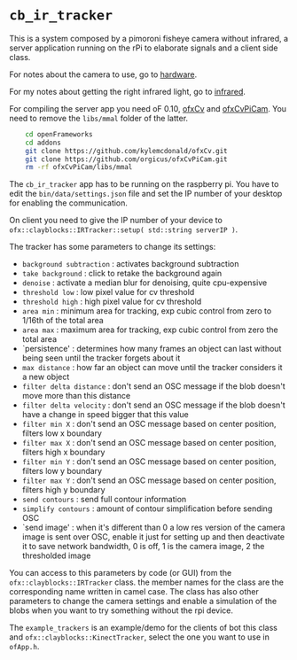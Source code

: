 `cb_ir_tracker`
==============

This is a system composed by a pimoroni fisheye camera without infrared, a server application running on the rPi to elaborate signals and a client side class.

For notes about the camera to use, go to [hardware](https://github.com/npisanti/ofxClayblocks/tree/master/cb_ir_tracker/hardware).

For my notes about getting the right infrared light, go to [infrared](https://github.com/npisanti/ofxClayblocks/tree/master/cb_ir_tracker/infrared).

For compiling the server app you need oF 0.10, [ofxCv](https://github.com/kylemcdonald/ofxCv.git) and [ofxCvPiCam](https://github.com/orgicus/ofxCvPiCam.git). You need to remove the `libs/mmal` folder of the latter.
```sh
    cd openFrameworks
    cd addons 
    git clone https://github.com/kylemcdonald/ofxCv.git
    git clone https://github.com/orgicus/ofxCvPiCam.git
    rm -rf ofxCvPiCam/libs/mmal
```

The `cb_ir_tracker` app has to be running on the raspberry pi. You have to edit the `bin/data/settings.json` file and set the IP number of your desktop for enabling the communication.

On client you need to give the IP number of your device to `ofx::clayblocks::IRTracker::setup( std::string serverIP )`.

The tracker has some parameters to change its settings:
- `background subtraction` : activates background subtraction
- `take background` : click to retake the background again
- `denoise` : activate a median blur for denoising, quite cpu-expensive
- `threshold low` : low pixel value for cv threshold
- `threshold high` : high pixel value for cv threshold
- `area min` : minimum area for tracking, exp cubic control from zero to 1/16th of the total area
- `area max` : maximum area for tracking, exp cubic control from zero the total area
- `persistence' : determines how many frames an object can last without being seen until the tracker forgets about it
- `max distance` : how far an object can move until the tracker considers it a new object
- `filter delta distance` : don't send an OSC message if the blob doesn't move more than this distance
- `filter delta velocity` : don't send an OSC message if the blob doesn't have a change in speed bigger that this value
- `filter min X` : don't send an OSC message based on center position, filters low x boundary
- `filter max X` : don't send an OSC message based on center position, filters high x boundary
- `filter min Y` : don't send an OSC message based on center position, filters low y boundary
- `filter max Y` : don't send an OSC message based on center position, filters high y boundary
- `send contours` : send full contour information
- `simplify contours` : amount of contour simplification before sending OSC
- `send image' : when it's different than 0 a low res version of the camera image is sent over OSC, enable it just for setting up and then deactivate it to save network bandwidth, 0 is off, 1 is the camera image, 2 the thresholded image

You can access to this parameters by code (or GUI) from the `ofx::clayblocks::IRTracker` class. the member names for the class are the corresponding name written in camel case. The class has also other parameters to change the camera settings and enable a simulation of the blobs when you want to try something without the rpi device.

The `example_trackers` is an example/demo for the clients of bot this class and `ofx::clayblocks::KinectTracker`, select the one you want to use in `ofApp.h`.
